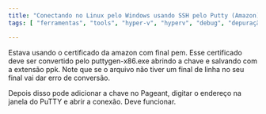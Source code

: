 ```yaml
---
title: "Conectando no Linux pelo Windows usando SSH pelo Putty (Amazon)"
tags: [ "ferramentas", "tools", "hyper-v", "hyperv", "debug", "depuração", "linux" ]

---
```

Estava usando o certificado da amazon com final pem. Esse certificado deve ser convertido pelo puttygen-x86.exe abrindo a chave e salvando com a extensão ppk. Note que se o arquivo não tiver um final de linha no seu final vai dar erro de conversão.

Depois disso pode adicionar a chave no Pageant, digitar o endereço na janela do PuTTY e abrir a conexão. Deve funcionar.
